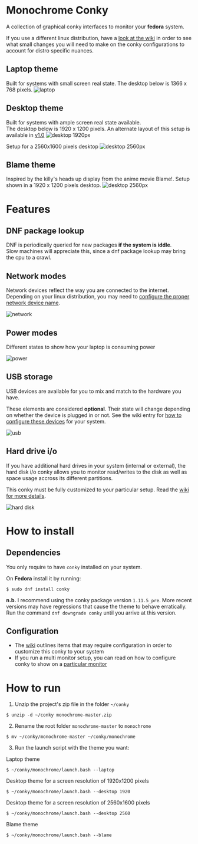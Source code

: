# Monochrome Conky
A collection of graphical conky interfaces to monitor your **fedora** system.

If you use a different linux distribution, have a [look at the wiki](https://github.com/ernesto1/monochrome/wiki) in order to see what small changes you will need to make on the conky configurations to account for distro specific nuances.

## Laptop theme
Built for systems with small screen real state. The desktop below is 1366 x 768 pixels.
![laptop](images/screenshots/1366x768.png)

## Desktop theme
Built for systems with ample screen real state available.  
The desktop below is 1920 x 1200 pixels.  An alternate layout of this setup is available in [v1.0](https://github.com/ernesto1/monochrome/tree/39e825bf410eb5451bf38c181b0a3c59e75d111d)
![desktop 1920px](images/screenshots/1920x1200.png)

Setup for a 2560x1600 pixels desktop
![desktop 2560px](images/screenshots/2560x1600.png)

## Blame theme
Inspired by the killy's heads up display from the anime movie Blame!. Setup shown in a 1920 x 1200 pixels desktop.
![desktop 2560px](images/screenshots/blame.png)

# Features
## DNF package lookup
DNF is periodically queried for new packages **if the system is iddle**.  
Slow machines will appreciate this, since a dnf package lookup may bring the cpu to a crawl.
## Network modes
Network devices reflect the way you are connected to the internet.  
Depending on your linux distribution, you may need to [configure the proper network device name](https://github.com/ernesto1/monochrome/wiki#network-devices).

![network](images/screenshots/network-modes.png)
## Power modes
Different states to show how your laptop is consuming power 

![power](images/screenshots/power-modes.png)
## USB storage
USB devices are available for you to mix and match to the hardware you have.

These elements are considered **optional**.  Their state will change depending on whether the device is plugged in or not.
See the wiki entry for [how to configure these devices](https://github.com/ernesto1/monochrome/wiki#usb-drives) for your system.

![usb](images/screenshots/usbStorage.png)

## Hard drive i/o
If you have additional hard drives in your system (internal or external), the hard disk i/o conky allows you to monitor read/writes to the disk as well as space usage accross its different partitions.

This conky must be fully customized to your particular setup.  Read the [wiki for more details](https://github.com/ernesto1/monochrome/wiki#hard-drive-io).

![hard disk](images/screenshots/hard-drive-io.png)

# How to install
## Dependencies
You only require to have `conky` installed on your system.

On **Fedora** install it by running:

```
$ sudo dnf install conky
```

**n.b.** I recommend using the conky package version `1.11.5_pre`.
More recent versions may have regressions that cause the theme to behave erratically.  Run the command `dnf downgrade conky` until you arrive at this version.

## Configuration
- The [wiki](https://github.com/ernesto1/monochrome/wiki) outlines items that may require configuration in order to customize this conky to your system
- If you run a multi monitor setup, you can read on how to configure conky to show on a [particular monitor](https://github.com/ernesto1/monochrome/wiki#multi-monitor-setups)

# How to run
1) Unzip the project's zip file in the folder `~/conky`

```
$ unzip -d ~/conky monochrome-master.zip
```

2) Rename the root folder `monochrome-master` to `monochrome`

```
$ mv ~/conky/monochrome-master ~/conky/monochrome
```

3) Run the launch script with the theme you want:

Laptop theme

```
$ ~/conky/monochrome/launch.bash --laptop
```

Desktop theme for a screen resolution of 1920x1200 pixels

```
$ ~/conky/monochrome/launch.bash --desktop 1920
```

Desktop theme for a screen resolution of 2560x1600 pixels

```
$ ~/conky/monochrome/launch.bash --desktop 2560
```

Blame theme

```
$ ~/conky/monochrome/launch.bash --blame
```